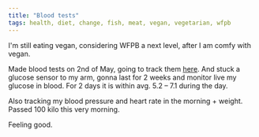 ```yaml
---
title: "Blood tests"
tags: health, diet, change, fish, meat, vegan, vegetarian, wfpb
---
```


I'm still eating vegan, considering WFPB a next level, after I am comfy with vegan.

Made blood tests on 2nd of May, going to track them [here](https://docs.google.com/spreadsheets/d/1Gc9PtukQldipdL-miAz3N4Qi_g5f7o_8xaC2xbijPaY/edit?gid=0#gid=0). And stuck a glucose sensor to my arm, gonna last for 2 weeks and monitor
live my glucose in blood. For 2 days it is within avg. 5.2 – 7.1 during the day.

Also tracking my blood pressure and heart rate in the morning + weight. Passed 100 kilo this very morning.

Feeling good.
